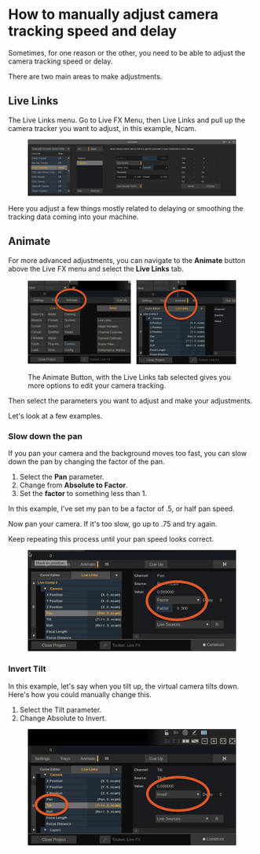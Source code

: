 # How to manually adjust camera tracking speed and delay

Sometimes, for one reason or the other, you need to be able to adjust the camera tracking speed or delay.&#x20;

There are two main areas to make adjustments.&#x20;

## Live Links

The Live Links menu. Go to Live FX Menu, then Live Links and pull up the camera tracker you want to adjust, in this example, Ncam.

<figure><img src="../.gitbook/assets/image (1) (1) (1) (1) (1) (1) (1) (1) (1).png" alt=""><figcaption></figcaption></figure>

Here you adjust a few things mostly related to delaying or smoothing the tracking data coming into your machine.&#x20;

## Animate

For more advanced adjustments, you can navigate to the **Animate** button above the Live FX menu and select the **Live Links** tab.

<figure><img src="../.gitbook/assets/image (3) (1) (1) (1) (1) (1) (1).png" alt=""><figcaption><p>The Animate Button, with the Live Links tab selected gives you more options to edit your camera tracking.</p></figcaption></figure>

Then select the parameters you want to adjust and make your adjustments.&#x20;

Let's look at a few examples.&#x20;

### Slow down the pan

If you pan your camera and the background moves too fast, you can slow down the pan by changing the factor of the pan.&#x20;

1. Select the **Pan** parameter.
2. Change from **Absolute to Factor**.
3. &#x20;Set the **factor** to something less than 1.&#x20;

In this example, I've set my pan to be a factor of .5, or half pan speed.

Now pan your camera. If it's too slow, go up to .75 and try again.&#x20;

Keep repeating this process until your pan speed looks correct.

<figure><img src="../.gitbook/assets/image (5) (1) (1) (1).png" alt=""><figcaption></figcaption></figure>

### Invert Tilt

In this example, let's say when you tilt up, the virtual camera tilts down. Here's how you could manually change this.&#x20;

1. Select the Tilt parameter.
2. Change Absolute to Invert.

<figure><img src="../.gitbook/assets/image (6) (1) (1).png" alt=""><figcaption></figcaption></figure>



